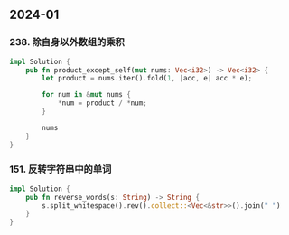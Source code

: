 ## 2024-01

### 238. 除自身以外数组的乘积
```Rust
impl Solution {
    pub fn product_except_self(mut nums: Vec<i32>) -> Vec<i32> {
        let product = nums.iter().fold(1, |acc, e| acc * e);

        for num in &mut nums {
            *num = product / *num;
        }

        nums
    }
}
```

### 151. 反转字符串中的单词
```Rust
impl Solution {
    pub fn reverse_words(s: String) -> String {
        s.split_whitespace().rev().collect::<Vec<&str>>().join(" ")
    }
}
```